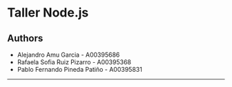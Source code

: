# Taller Node.js

## Authors

- Alejandro Amu  Garcia - A00395686
- Rafaela Sofia Ruiz Pizarro - A00395368
- Pablo Fernando Pineda Patiño - A00395831

---
